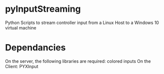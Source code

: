 # pyInputStreaming
Python Scripts to stream controller input from a Linux Host to a Windows 10 virtual machine
# Dependancies
On the server, the following libraries are required:
colored
inputs
On the Client:
PYXInput
